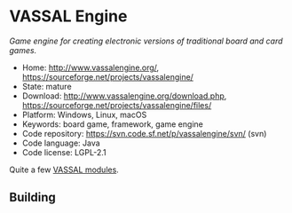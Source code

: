 # VASSAL Engine

_Game engine for creating electronic versions of traditional board and card games._

- Home: http://www.vassalengine.org/, https://sourceforge.net/projects/vassalengine/
- State: mature
- Download: http://www.vassalengine.org/download.php, https://sourceforge.net/projects/vassalengine/files/
- Platform: Windows, Linux, macOS
- Keywords: board game, framework, game engine
- Code repository: https://svn.code.sf.net/p/vassalengine/svn/ (svn)
- Code language: Java
- Code license: LGPL-2.1

Quite a few [VASSAL modules](http://www.vassalengine.org/wiki/Category:Modules).

## Building

